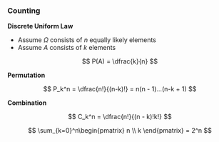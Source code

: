### Counting

**Discrete Uniform Law**
- Assume $\Omega$ consists of $n$ equally likely elements
- Assume $A$ consists of $k$ elements

$$
    P(A) = \dfrac{k}{n}
$$

**Permutation**

$$
    P_k^n = \dfrac{n!}{(n-k)!} = n(n - 1)...(n-k + 1)
$$

**Combination**

$$
    C_k^n = \dfrac{n!}{(n - k)!k!}
$$

$$
    \sum_{k=0}^n\begin{pmatrix} n \\ k \end{pmatrix} = 2^n
$$

